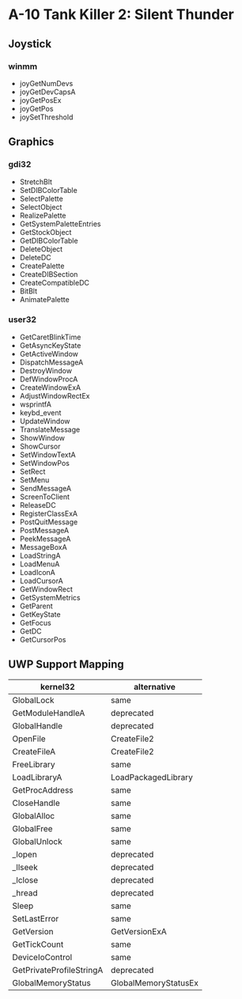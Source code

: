 # A-10 Tank Killer 2: Silent Thunder
## Joystick
### winmm
* joyGetNumDevs
* joyGetDevCapsA
* joyGetPosEx
* joyGetPos
* joySetThreshold

## Graphics
### gdi32
* StretchBlt
* SetDIBColorTable
* SelectPalette
* SelectObject
* RealizePalette
* GetSystemPaletteEntries
* GetStockObject
* GetDIBColorTable
* DeleteObject
* DeleteDC
* CreatePalette
* CreateDIBSection
* CreateCompatibleDC
* BitBlt
* AnimatePalette

### user32
* GetCaretBlinkTime
* GetAsyncKeyState
* GetActiveWindow
* DispatchMessageA
* DestroyWindow
* DefWindowProcA
* CreateWindowExA
* AdjustWindowRectEx
* wsprintfA
* keybd_event
* UpdateWindow
* TranslateMessage
* ShowWindow
* ShowCursor
* SetWindowTextA
* SetWindowPos
* SetRect
* SetMenu
* SendMessageA
* ScreenToClient
* ReleaseDC
* RegisterClassExA
* PostQuitMessage
* PostMessageA
* PeekMessageA
* MessageBoxA
* LoadStringA
* LoadMenuA
* LoadIconA
* LoadCursorA
* GetWindowRect
* GetSystemMetrics
* GetParent
* GetKeyState
* GetFocus
* GetDC
* GetCursorPos


## UWP Support Mapping
| kernel32                 | alternative          |
|--------------------------|----------------------|
| GlobalLock               | same                 |
| GetModuleHandleA         | deprecated           |
| GlobalHandle             | deprecated           |
| OpenFile                 | CreateFile2          |
| CreateFileA              | CreateFile2          |
| FreeLibrary              | same                 |
| LoadLibraryA             | LoadPackagedLibrary  |
| GetProcAddress           | same                 |
| CloseHandle              | same                 |
| GlobalAlloc              | same                 |
| GlobalFree               | same                 |
| GlobalUnlock             | same                 |
| _lopen                   | deprecated           |
| _llseek                  | deprecated           |
| _lclose                  | deprecated           |
| _hread                   | deprecated           |
| Sleep                    | same                 |
| SetLastError             | same                 |
| GetVersion               | GetVersionExA        |
| GetTickCount             | same                 |
| DeviceIoControl          | same                 |
| GetPrivateProfileStringA | deprecated           |
| GlobalMemoryStatus       | GlobalMemoryStatusEx |
